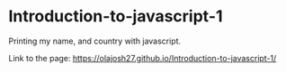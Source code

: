 # Introduction-to-javascript-1
Printing my name, and country with javascript.
 
Link to the page:
https://olajosh27.github.io/Introduction-to-javascript-1/
